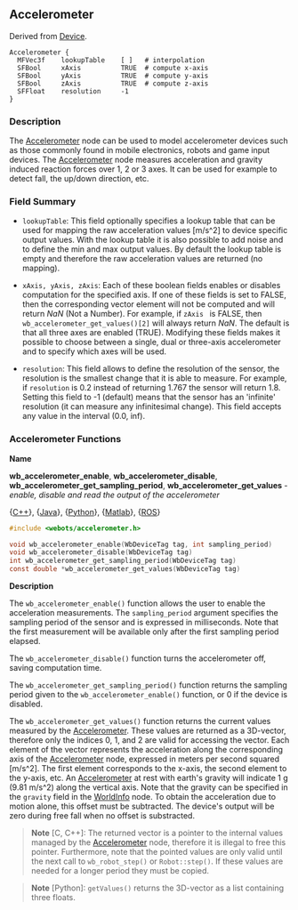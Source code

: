 ## Accelerometer

Derived from [Device](device.md).

```
Accelerometer {
  MFVec3f    lookupTable    [ ]   # interpolation
  SFBool     xAxis          TRUE  # compute x-axis
  SFBool     yAxis          TRUE  # compute y-axis
  SFBool     zAxis          TRUE  # compute z-axis
  SFFloat    resolution     -1
}
```

### Description

The [Accelerometer](#accelerometer) node can be used to model accelerometer
devices such as those commonly found in mobile electronics, robots and game
input devices. The [Accelerometer](#accelerometer) node measures acceleration
and gravity induced reaction forces over 1, 2 or 3 axes. It can be used for
example to detect fall, the up/down direction, etc.

### Field Summary

- `lookupTable`: This field optionally specifies a lookup table that can be used
for mapping the raw acceleration values [m/s^2] to device specific output
values. With the lookup table it is also possible to add noise and to define the
min and max output values. By default the lookup table is empty and therefore
the raw acceleration values are returned (no mapping).

- `xAxis, yAxis, zAxis`: Each of these boolean fields enables or disables
computation for the specified axis. If one of these fields is set to FALSE, then
the corresponding vector element will not be computed and will return *NaN* (Not
a Number). For example, if  `zAxis ` is FALSE, then
`wb_accelerometer_get_values()[2]` will always return *NaN*. The default is that
all three axes are enabled (TRUE). Modifying these fields makes it possible to
choose between a single, dual or three-axis accelerometer and to specify which
axes will be used.

- `resolution`: This field allows to define the resolution of the sensor, the
resolution is the smallest change that it is able to measure. For example, if
`resolution` is 0.2 instead of returning 1.767 the sensor will return 1.8.
Setting this field to -1 (default) means that the sensor has an 'infinite'
resolution (it can measure any infinitesimal change). This field accepts any
value in the interval (0.0, inf).

### Accelerometer Functions

**Name**

**wb\_accelerometer\_enable**, **wb\_accelerometer\_disable**, **wb\_accelerometer\_get\_sampling\_period**, **wb\_accelerometer\_get\_values** - *enable, disable and read the output of the accelerometer*

{[C++](cpp-api.md#cpp_accelerometer)}, {[Java](java-api.md#java_accelerometer)}, {[Python](python-api.md#python_accelerometer)}, {[Matlab](matlab-api.md#matlab_accelerometer)}, {[ROS](ros-api.md)}

```c
#include <webots/accelerometer.h>

void wb_accelerometer_enable(WbDeviceTag tag, int sampling_period)
void wb_accelerometer_disable(WbDeviceTag tag)
int wb_accelerometer_get_sampling_period(WbDeviceTag tag)
const double *wb_accelerometer_get_values(WbDeviceTag tag)
```

**Description**

The `wb_accelerometer_enable()` function allows the user to enable the acceleration measurements.
The `sampling_period` argument specifies the sampling period of the sensor and is expressed in milliseconds.
Note that the first measurement will be available only after the first sampling period elapsed.

The `wb_accelerometer_disable()` function turns the accelerometer off, saving
computation time.

The `wb_accelerometer_get_sampling_period()` function returns the sampling period given to the `wb_accelerometer_enable()` function, or 0 if the device is disabled.

The `wb_accelerometer_get_values()` function returns the current values measured
by the [Accelerometer](#accelerometer). These values are returned as a
3D-vector, therefore only the indices 0, 1, and 2 are valid for accessing the
vector. Each element of the vector represents the acceleration along the
corresponding axis of the [Accelerometer](#accelerometer) node, expressed in
meters per second squared [m/s^2]. The first element corresponds to the x-axis,
the second element to the y-axis, etc. An [Accelerometer](#accelerometer) at
rest with earth's gravity will indicate 1 g (9.81 m/s^2) along the vertical
axis. Note that the gravity can be specified in the `gravity` field in the
[WorldInfo](worldinfo.md) node. To obtain the acceleration due to motion alone,
this offset must be subtracted. The device's output will be zero during free
fall when no offset is substracted.

> **Note** [C, C++]:
The returned vector is a pointer to the internal values managed by the
[Accelerometer](#accelerometer) node, therefore it is illegal to free this
pointer. Furthermore, note that the pointed values are only valid until the next
call to `wb_robot_step()` or `Robot::step()`. If these values are needed for a
longer period they must be copied.

<!-- -->

> **Note** [Python]:
`getValues()` returns the 3D-vector as a list containing three floats.
